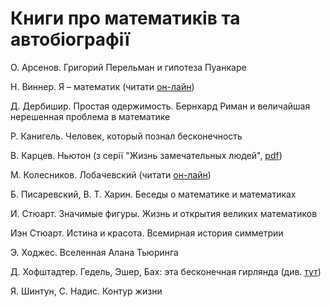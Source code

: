 # Книги про математиків та автобіографії



О. Арсенов. Григорий Перельман и гипотеза Пуанкаре

Н. Виннер. Я – математик \(читати [он-лайн](http://mathemlib.ru/books/item/f00/s00/z0000028/index.shtml)\)

Д. Дербишир. Простая одержимость. Бернхард Риман и величайшая нерешенная проблема в математике

Р. Канигель. Человек, который познал бесконечность

В. Карцев. Ньютон \(з серії "Жизнь замечательных людей", [pdf](http://pyrkov-professor.ru/Portals/0/Mediateka/School/karcev_v_p_nyuton.pdf)\)

М. Колесников. Лобачевский \(читати [он-лайн](https://www.litmir.me/br/?b=196949&p=1)\)

Б. Писаревский, В. Т. Харин. Беседы о математике и математиках

И. Стюарт. Значимые фигуры. Жизнь и открытия великих математиков

Иэн Стюарт. Истина и красота. Всемирная история симметрии

Э. Ходжес. Вселенная Алана Тьюринга

Д. Хофштадтер. Гедель, Эшер, Бах: эта бесконечная гирлянда \(див. [тут](https://royallib.com/book/hofshtadter_daglas/gedel_esher_bah_eta_beskonechnaya_girlyanda.html)\)

Я. Шинтун, С. Надис. Контур жизни

